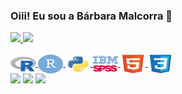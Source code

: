 ### Oiii! Eu sou a Bárbara Malcorra 👋

<div>
  <a href="https://github.com/bmalcorra">
  <img height="150em" src="https://github-readme-stats.vercel.app/api?username=bmalcorra&show_icons=true&theme=dracula&include_all_commits=true&count_private=true"/>
  <img height="150em" src="https://github-readme-stats.vercel.app/api/top-langs/?username=bmalcorra&layout=compact&langs_count=16&theme=dracula"/>
</div>
  
  <div style="display: inline_block"><br>
  <img align="center" alt="bmalcorra-R" height="30" width="40" src="https://raw.githubusercontent.com/devicons/devicon/master/icons/r/r-original.svg">
  <img align="center" alt="bmalcorra-Rstudio" height="30" width="40" src="https://raw.githubusercontent.com/devicons/devicon/master/icons/rstudio/rstudio-original.svg">
  <img align="center" alt="bmalcorra-Python" height="30" width="40" src="https://raw.githubusercontent.com/devicons/devicon/master/icons/python/python-original.svg">
  <img align="center" alt="bmalcorra-spss" height="30" width="40" src="https://raw.githubusercontent.com/devicons/devicon/master/icons/spss/spss-original.svg">
  <img align="center" alt="bmalcorra-HTML" height="30" width="40" src="https://raw.githubusercontent.com/devicons/devicon/master/icons/html5/html5-original.svg">
  <img align="center" alt="bmalcorra-CSS" height="30" width="40" src="https://raw.githubusercontent.com/devicons/devicon/master/icons/css3/css3-original.svg">
</div>
  
  
<div>
  <a href="https://instagram.com/barbaramalcorra" target="_blank"><img src="https://img.shields.io/badge/-Instagram-%23E4405F?style=for-the-badge&logo=instagram&logoColor=white" target="_blank"></a>
  <a href = "mailto:barbaraluz.malcorra@gmail.com"><img src="https://img.shields.io/badge/Gmail-D14836?style=for-the-badge&logo=gmail&logoColor=white"></a>
  <a href="https://www.linkedin.com/in/b%C3%A1rbara-malcorra-38961a143/" target="_blank"><img src="https://img.shields.io/badge/-LinkedIn-%230077B5?style=for-the-badge&logo=linkedin&logoColor=white" target="_blank"></a> 
</div>
  
  
